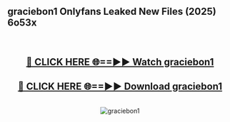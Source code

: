 <h2>graciebon1 Onlyfans Leaked New Files (2025) 6o53x</h2>
<br>
<div align="center">
<h2><a href="https://mediafiles.top/graciebon1&ref=git" rel="nofollow">🔴 CLICK HERE 🌐==►► Watch graciebon1</a></h2>
<h2><a href="https://mediafiles.top/graciebon1&ref=git" rel="nofollow">🔴 CLICK HERE 🌐==►► Download graciebon1</a></h2>
<br>
<a href="https://mediafiles.top/graciebon1&ref=git" rel="nofollow" data-target="animated-image.originalLink"><img src="https://i.ibb.co.com/xMMVF88/686577567.gif" alt="graciebon1" style="max-width: 100%; display: inline-block;" data-target="animated-image.originalImage"></a>
</div>
<br>
<br>